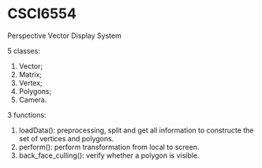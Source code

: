 # CSCI6554

Perspective Vector Display System

5 classes:
1) Vector;
2) Matrix;
3) Vertex;
4) Polygons;
5) Camera.

3 functions:
1) loadData(): preprocessing, split and get all information to constructe the set of vertices and polygons.
2) perform(): perform transformation from local to screen.
3) back_face_culling(): verify whether a polygon is visible.

